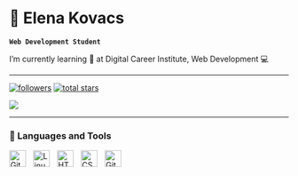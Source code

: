 # 🦋 Elena Kovacs

**`Web Development Student`**

I’m currently learning 🌱  at Digital Career Institute, Web Development 💻 


<!---
elenakovacs/elenakovacs is a ✨ special ✨ repository because its `README.md` (this file) appears on your GitHub profile.
You can click the Preview link to take a look at your changes.
--->

---

<!-- Social badges section -->
<p align="left">
  <a href="https://github.com/elenakovacs?tab=followers">
    <img alt="followers" title="Follow me on Github" src="https://custom-icon-badges.demolab.com/github/followers/elenakovacs?color=236ad3&labelColor=1155ba&style=for-the-badge&logo=person-add&label=Follow&logoColor=white"/></a>
 <a href="https://github.com/elenakovacs?tab=repositories&sort=stargazers">
    <img alt="total stars" title="Total stars on GitHub" src="https://custom-icon-badges.demolab.com/github/stars/elenakovacs?color=55960c&style=for-the-badge&labelColor=488207&logo=star"/></a>
  <a href="https://komarev.com/ghpvc/?username=elenakovacs&style=for-the-badge&color=yellow"></a>
</p>

 ![](https://komarev.com/ghpvc/?username=elenakovacs&style=for-the-badge&color=yellow)

---

### 🧰 Languages and Tools

<img align="left" alt="Git" width="30px" style="padding-right:10px;" src="https://cdn.jsdelivr.net/gh/devicons/devicon/icons/git/git-original.svg" />
<img align="left" alt="Linux" width="30px" style="padding-right:10px;" src="https://cdn.jsdelivr.net/gh/devicons/devicon/icons/linux/linux-original.svg" />
<img align="left" alt="HTML" width="30px" style="padding-right:10px;" src="https://cdn.jsdelivr.net/gh/devicons/devicon/icons/html5/html5-plain.svg" />
<img align="left" alt="CSS" width="30px" style="padding-right:10px;" src="https://cdn.jsdelivr.net/gh/devicons/devicon/icons/css3/css3-plain.svg" />
<img align="left" alt="GitHub" width="30px" style="padding-right:10px;" src="https://cdn.jsdelivr.net/gh/devicons/devicon/icons/github/github-original.svg" />

